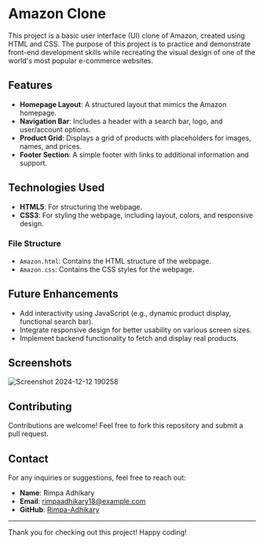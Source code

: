 # Amazon Clone 

This project is a basic user interface (UI) clone of Amazon, created using HTML and CSS. The purpose of this project is to practice and demonstrate front-end development skills while recreating the visual design of one of the world's most popular e-commerce websites.

## Features

- **Homepage Layout**: A structured layout that mimics the Amazon homepage.
- **Navigation Bar**: Includes a header with a search bar, logo, and user/account options.
- **Product Grid**: Displays a grid of products with placeholders for images, names, and prices.
- **Footer Section**: A simple footer with links to additional information and support.

## Technologies Used

- **HTML5**: For structuring the webpage.
- **CSS3**: For styling the webpage, including layout, colors, and responsive design.

### File Structure

- `Amazon.html`: Contains the HTML structure of the webpage.
- `Amazon.css`: Contains the CSS styles for the webpage.

## Future Enhancements

- Add interactivity using JavaScript (e.g., dynamic product display, functional search bar).
- Integrate responsive design for better usability on various screen sizes.
- Implement backend functionality to fetch and display real products.

## Screenshots
![Screenshot 2024-12-12 190258](https://github.com/user-attachments/assets/6a183fda-9205-4e12-9bfc-2393a5dd7b35)



## Contributing

Contributions are welcome! Feel free to fork this repository and submit a pull request.

## Contact

For any inquiries or suggestions, feel free to reach out:
- **Name**: Rimpa Adhikary
- **Email**: rimpaadhikary18@example.com
- **GitHub**: [Rimpa-Adhikary](https://github.com/Rimpa-Adhikary)

---

Thank you for checking out this project! Happy coding!

